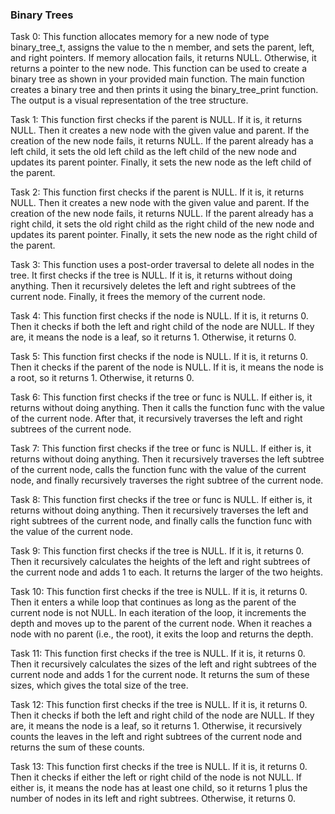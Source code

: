 ### Binary Trees

Task 0: This function allocates memory for a new node of type binary_tree_t, assigns the value to the n member, and sets the parent, left, and right pointers. If memory allocation fails, it returns NULL. Otherwise, it returns a pointer to the new node. This function can be used to create a binary tree as shown in your provided main function. The main function creates a binary tree and then prints it using the binary_tree_print function. The output is a visual representation of the tree structure.

Task 1: This function first checks if the parent is NULL. If it is, it returns NULL. Then it creates a new node with the given value and parent. If the creation of the new node fails, it returns NULL. If the parent already has a left child, it sets the old left child as the left child of the new node and updates its parent pointer. Finally, it sets the new node as the left child of the parent.

Task 2: This function first checks if the parent is NULL. If it is, it returns NULL. Then it creates a new node with the given value and parent. If the creation of the new node fails, it returns NULL. If the parent already has a right child, it sets the old right child as the right child of the new node and updates its parent pointer. Finally, it sets the new node as the right child of the parent.

Task 3: This function uses a post-order traversal to delete all nodes in the tree. It first checks if the tree is NULL. If it is, it returns without doing anything. Then it recursively deletes the left and right subtrees of the current node. Finally, it frees the memory of the current node.

Task 4: This function first checks if the node is NULL. If it is, it returns 0. Then it checks if both the left and right child of the node are NULL. If they are, it means the node is a leaf, so it returns 1. Otherwise, it returns 0.

Task 5: This function first checks if the node is NULL. If it is, it returns 0. Then it checks if the parent of the node is NULL. If it is, it means the node is a root, so it returns 1. Otherwise, it returns 0.

Task 6: This function first checks if the tree or func is NULL. If either is, it returns without doing anything. Then it calls the function func with the value of the current node. After that, it recursively traverses the left and right subtrees of the current node.

Task 7: This function first checks if the tree or func is NULL. If either is, it returns without doing anything. Then it recursively traverses the left subtree of the current node, calls the function func with the value of the current node, and finally recursively traverses the right subtree of the current node.

Task 8: This function first checks if the tree or func is NULL. If either is, it returns without doing anything. Then it recursively traverses the left and right subtrees of the current node, and finally calls the function func with the value of the current node.

Task 9: This function first checks if the tree is NULL. If it is, it returns 0. Then it recursively calculates the heights of the left and right subtrees of the current node and adds 1 to each. It returns the larger of the two heights.

Task 10: This function first checks if the tree is NULL. If it is, it returns 0. Then it enters a while loop that continues as long as the parent of the current node is not NULL. In each iteration of the loop, it increments the depth and moves up to the parent of the current node. When it reaches a node with no parent (i.e., the root), it exits the loop and returns the depth.

Task 11: This function first checks if the tree is NULL. If it is, it returns 0. Then it recursively calculates the sizes of the left and right subtrees of the current node and adds 1 for the current node. It returns the sum of these sizes, which gives the total size of the tree.

Task 12: This function first checks if the tree is NULL. If it is, it returns 0. Then it checks if both the left and right child of the node are NULL. If they are, it means the node is a leaf, so it returns 1. Otherwise, it recursively counts the leaves in the left and right subtrees of the current node and returns the sum of these counts.

Task 13: This function first checks if the tree is NULL. If it is, it returns 0. Then it checks if either the left or right child of the node is not NULL. If either is, it means the node has at least one child, so it returns 1 plus the number of nodes in its left and right subtrees. Otherwise, it returns 0.
